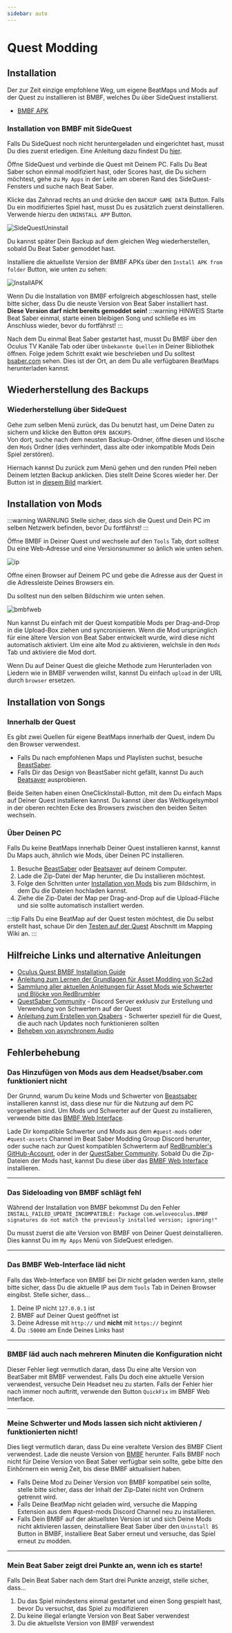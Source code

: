 ```yaml
---
sidebar: auto
---
```

# Quest Modding

## Installation

Der zur Zeit einzige empfohlene Weg, um eigene BeatMaps und Mods auf der Quest zu installieren ist BMBF, welches Du über SideQuest installierst.
* [BMBF APK](https://bmbf.dev/stable)

### Installation von BMBF mit SideQuest

Falls Du SideQuest noch nicht heruntergeladen und eingerichtet hast, musst Du dies zuerst erledigen. Eine Anleitung dazu findest Du [hier](https://sidequestvr.com/#/setup-howto).

Öffne SideQuest und verbinde die Quest mit Deinem PC. Falls Du Beat Saber schon einmal modifiziert hast, oder Scores hast, die Du sichern möchtest, gehe zu `My Apps` in der Leite am oberen Rand des SideQuest-Fensters und suche nach Beat Saber.

Klicke das Zahnrad rechts an und drücke den `BACKUP GAME DATA` Button. Falls Du ein modifiziertes Spiel hast, musst Du es zusätzlich zuerst deinstallieren. Verwende hierzu den `UNINSTALL APP` Button.

![SideQuestUninstall](./images/beginners-guide/squninstall.png)

Du kannst später Dein Backup auf dem gleichen Weg wiederherstellen, sobald Du Beat Saber gemoddet hast.

Installiere die aktuellste Version der BMBF APKs über den `Install APK from folder` Button, wie unten zu sehen:

![InstallAPK](./images/beginners-guide/apkfromfolder.png)

Wenn Du die Installation von BMBF erfolgreich abgeschlossen hast, stelle bitte sicher, dass Du die neuste Version von Beat Saber installiert hast. **Diese Version darf nicht bereits gemoddet sein!** 
:::warning HINWEIS
Starte Beat Saber einmal, starte einen bleibigen Song und schließe es im Anschluss wieder, bevor du fortfährst!
:::

Nach dem Du einmal Beat Saber gestartet hast, musst Du BMBF über den Oculus TV Kanäle Tab oder über `Unbekannte Quellen` in Deiner Bibliothek öffnen. Folge jedem Schritt exakt wie beschrieben und Du solltest [bsaber.com](https://www.bsaber.com) sehen. Dies ist der Ort, an dem Du alle verfügbaren BeatMaps herunterladen kannst.

## Wiederherstellung des Backups

### Wiederherstellung über SideQuest

Gehe zum selben Menü zurück, das Du benutzt hast, um Deine Daten zu sichern und klicke den Button `OPEN BACKUPS`.  
Von dort, suche nach dem neusten Backup-Ordner, öffne diesen und lösche den `Mods` Ordner (dies verhindert, dass alte oder inkompatible Mods Dein Spiel zerstören).

Hiernach kannst Du zurück zum Menü gehen und den runden Pfeil neben Deinem letzten Backup anklicken. Dies stellt Deine Scores wieder her.
Der Button ist in [diesem Bild](#installing-bmbf-with-sidequest) markiert.

## Installation von Mods

:::warning WARNUNG
Stelle sicher, dass sich die Quest und Dein PC im selben Netzwerk befinden, bevor Du fortfährst!
:::

Öffne BMBF in Deiner Quest und wechsele auf den `Tools` Tab, dort solltest Du eine Web-Adresse und eine Versionsnummer so änlich wie unten sehen.

![ip](./images/beginners-guide/ip.png)

Offne einen Browser auf Deinem PC und gebe die Adresse aus der Quest in die Adressleiste Deines Browsers ein.

Du solltest nun den selben Bildschirm wie unten sehen.

![bmbfweb](./images/beginners-guide/bmbfweb.png)

Nun kannst Du einfach mit der Quest kompatible Mods per Drag-and-Drop in die Upload-Box ziehen und syncronisieren. Wenn die Mod ursprünglich für eine ältere Version von Beat Saber entwickelt wurde, wird diese nicht automatisch aktiviert. Um eine alte Mod zu aktivieren, welchsle in den `Mods` Tab und aktiviere die Mod dort.

Wenn Du auf Deiner Quest die gleiche Methode zum Herunterladen von Liedern wie in BMBF verwenden willst, kannst Du einfach `upload` in der URL durch `browser` ersetzen.

## Installation von Songs

### Innerhalb der Quest
Es gibt zwei Quellen für eigene BeatMaps innerhalb der Quest, indem Du den Browser verwendest.
* Falls Du nach empfohlenen Maps und Playlisten suchst, besuche [BeastSaber](https://bsaber.com/).
* Falls Dir das Design von BeastSaber nicht gefällt, kannst Du auch [Beatsaver](https://beatsaver.com/) ausprobieren.

Beide Seiten haben einen OneClickInstall-Button, mit dem Du einfach Maps auf Deiner Quest installieren kannst. Du kannst über das Weltkugelsymbol in der oberen rechten Ecke des Browsers zwischen den beiden Seiten wechseln.

### Über Deinen PC
Falls Du keine BeatMaps innerhalb Deiner Quest installieren kannst, kannst Du Maps auch, ähnlich wie Mods, über Deinen PC installieren. 
1. Besuche [BeastSaber](https://bsaber.com/) oder [Beatsaver](https://beatsaver.com/) auf deinem Computer.
2. Lade die Zip-Datei der Map herunter, die Du installieren möchtest.
3. Folge den Schritten unter [Installation von Mods](#installing-mods) bis zum Bildschirm, in dem Du die Dateien hochladen kannst.
4. Ziehe die Zip-Datei der Map per Drag-and-Drop auf die Upload-Fläche und sie sollte automatisch installiert werden.

:::tip 
Falls Du eine BeatMap auf der Quest testen möchtest, die Du selbst erstellt hast, schaue Dir den [Testen auf der Quest](/mapping/#testing-on-a-quest) Abschnitt im Mapping Wiki an.
:::

## Hilfreiche Links und alternative Anleitungen

* [Oculus Quest BMBF Installation Guide](https://bsaber.com/oculus-quest-custom-songs/)
* [Anleitung zum Lernen der Grundlagen für Asset Modding von Sc2ad](https://github.com/sc2ad/beat-saber-community-wiki/blob/master/asset-modding-guide.md)
* [Sammlung aller aktuellen Anleitungen für Asset Mods wie Schwerter und Blöcke von RedBrumbler](https://github.com/RedBrumbler/BMBFCustomSabers/wiki/RedBrumblers-Asset-Mod-Guide-Wiki)
* [QuestSaber Community](https://discord.gg/NXnPYEh) - Discord Server exklusiv zur Erstellung und Verwendung von Schwertern auf der Quest
* [Anleitung zum Erstellen von Qsabers](https://github.com/RedBrumbler/BMBFCustomSabers/wiki/Creating-Qsabers) - Schwerter speziell für die Quest, die auch nach Updates noch funktionieren sollten
* [Beheben von asynchronem Audio](https://bsaber.com/quest-out-of-sync/)


## Fehlerbehebung
### Das Hinzufügen von Mods aus dem Headset/bsaber.com funktioniert nicht
Der Grunnd, warum Du keine Mods und Schwerter von [Beastsaber](https://bsaber.com/) installieren kannst ist, dass diese nur für die Nutzung auf dem PC vorgesehen sind. Um Mods und Schwerter auf der Quest zu installieren, verwende bitte das [BMBF Web Interface](#installing-mods). 

Lade Dir kompatible Schwerter und Mods aus dem `#quest-mods` oder `#quest-assets` Channel im Beat Saber Modding Group Discord herunter, oder suche nach zur Quest kompatiblen Schwerterm auf [RedBrumbler's GitHub-Account](https://github.com/RedBrumbler/BMBFCustomSabers), oder in der [QuestSaber Community](https://discord.gg/NXnPYEh). Sobald Du die Zip-Dateien der Mods hast, kannst Du diese über das [BMBF Web Interface](#installing-mods) installieren.
___
### Das Sideloading von BMBF schlägt fehl
Während der Installation von BMBF bekommst Du den Fehler `INSTALL_FAILED_UPDATE_INCOMPATIBLE: Package com.weloveoculus.BMBF signatures do not match the previously installed version; ignoring!"`

Du musst zuerst die alte Version von BMBF von Deiner Quest deinstallieren. Dies kannst Du im `My Apps` Menü von SideQuest erledigen.
___
### Das BMBF Web-Interface läd nicht
Falls das Web-Interface von BMBF bei Dir nicht geladen werden kann, stelle bitte sicher, dass Du die aktuelle IP aus dem `Tools` Tab in Deinen Browser eingibst.
Stelle sicher, dass...
1) Deine IP nicht `127.0.0.1` ist
2) BMBF auf Deiner Quest geöffnet ist
3) Deine Adresse mit `http://` und **nicht** mit `https://` beginnt
4) Du `:50000` am Ende Deines Links hast
___
### BMBF läd auch nach mehreren Minuten die Konfiguration nicht
Dieser Fehler liegt vermutlich daran, dass Du eine alte Version von BeatSaber mit BMBF verwendest.
Falls Du doch eine aktuelle Version verwendest, versuche Dein Headset neu zu starten. Falls der Fehler hier nach immer noch auftritt, verwende den Button `QuickFix` im BMBF Web Interface. 
___
### Meine Schwerter und Mods lassen sich nicht aktivieren / funktionierten nicht!
Dies liegt vermutlich daran, dass Du eine veraltete Version des BMBF Client verwendest. Lade die neuste Version von [BMBF](https://bmbf.dev/stable) herunter. Falls BMBF noch nicht für Deine Version von Beat Saber verfügbar sein sollte, gebe bitte den Einhörnern ein wenig Zeit, bis diese BMBF aktualisiert haben.  
* Falls Deine Mod zu Deiner Version von BMBF kompatibel sein sollte, stelle bitte sicher, dass der Inhalt der Zip-Datei nicht von Ordnern getrennt wird. 
* Falls Deine BeatMap nicht geladen wird, versuche die Mapping Extension aus dem #quest-mods Discord Channel neu zu installieren.
* Falls Dein BMBF auf der aktuellsten Version ist und sich Deine Mods nicht aktivieren lassen, deinstalliere Beat Saber über den `Uninstall BS` Button in BMBF, installiere Beat Saber erneut und versuche, das Spiel erneut zu modden.
___
### Mein Beat Saber zeigt drei Punkte an, wenn ich es starte!
Falls Dein Beat Saber nach dem Start drei Punkte anzeigt, stelle sicher, dass...
1) Du das Spiel mindestens einmal gestartet und einen Song gespielt hast, bevor Du versuchst, das Spiel zu modifizieren
2) Du keine illegal erlangte Version von Beat Saber verwendest
3) Du die aktuellste Version von BMBF verwendest

